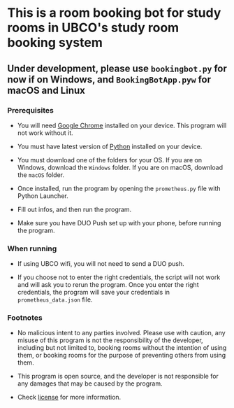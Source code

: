 # This is a room booking bot for study rooms in UBCO's study room booking system

## Under development, please use `bookingbot.py` for now if on Windows, and `BookingBotApp.pyw` for macOS and Linux

### Prerequisites

- You will need [Google Chrome](https://www.google.com/chrome/) installed on your device. This program will not work without it.

- You must have latest version of [Python](https://www.python.org/downloads/) installed on your device.

- You must download one of the folders for your OS. If you are on Windows, download the `Windows` folder. If you are on macOS, download the `macOS` folder.

- Once installed, run the program by opening the `prometheus.py` file with Python Launcher.

- Fill out infos, and then run the program.

- Make sure you have DUO Push set up with your phone, before running the program.

### When running

- If using UBCO wifi, you will not need to send a DUO push.

- If you choose not to enter the right credentials, the script will not work and will ask you to rerun the program. Once you enter the right credentials, the program will save your credentials in `prometheus_data.json` file.

### Footnotes

- No malicious intent to any parties involved. Please use with caution, any misuse of this program is not the responsibility of the developer, including but not limited to, booking rooms without the intention of using them, or booking rooms for the purpose of preventing others from using them.

- This program is open source, and the developer is not responsible for any damages that may be caused by the program.

- Check [license](LICENSE.txt) for more information.
